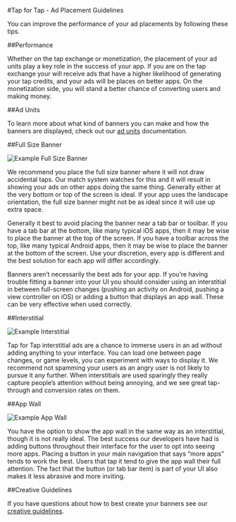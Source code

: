 #Tap for Tap - Ad Placement Guidelines

You can improve the performance of your ad placements by following these tips.

##Performance

Whether on the tap exchange or monetization, the placement of your ad units play a key role in the success of your app. If you are on the tap exchange your will receive ads that have a higher likelihood of generating your tap credits, and your ads will be places on better apps. On the monetization side, you will stand a better chance of converting users and making money.

##Ad Units

To learn more about what kind of banners you can make and how the banners are displayed, check out our [ad units](/AdUnits) documentation.


##Full Size Banner

![Example  Full Size Banner](https://raw.github.com/tapfortap/Documentation/master/images/banner.png)

We recommend you place the full size banner where it will not draw accidental taps.  Our match system watches for this and it will result in showing your ads on other apps doing the same thing. Generally either at the very bottom or top of the screen is ideal. If your app uses the landscape orientation, the full size banner might not be as ideal since it will use up extra space.

Generally it best to avoid placing the banner near a tab bar or toolbar. If you have a tab bar at the bottom, like many typical iOS apps, then it may be wise to place the banner at the top of the screen. If you have a toolbar across the top, like many typical Android apps, then it may be wise to place the banner at the bottom of the screen. Use your discretion, every app is different and the best solution for each app will differ accordingly.

Banners aren’t necessarily the best ads for your app. If you’re having trouble fitting a banner into your UI you should consider using an interstitial in between full-screen changes (pushing an activity on Android, pushing a view controller on iOS) or adding a button that displays an app wall. These can be very effective when used correctly.

##Interstitial

![Example Interstitial](https://raw.github.com/tapfortap/Documentation/master/images/interstitial.png)

Tap for Tap interstitial ads are a chance to immerse users in an ad without adding anything to your interface. You can load one between page changes, or game levels, you can experiment with ways to display it. We recommend not spamming your users as an angry user is not likely to pursue it any further. When interstitials are used sparingly they really capture people’s attention without being annoying, and we see great tap-through and conversion rates on them.

##App Wall

![Example App Wall](https://raw.github.com/tapfortap/Documentation/master/images/appwall.png)

You have the option to show the app wall in the same way as an interstitial, though it is not really ideal.  The best success our developers have had is adding buttons throughout their interface for the user to opt into seeing more apps. Placing a button in your main navigation that says “more apps” tends to work the best. Users that tap it tend to give the app wall their full attention. The fact that the button (or tab bar item) is part of your UI also makes it less abrasive and more inviting.

##Creative Guidelines

If you have questions about how to best create your banners see our [creative guidelines](/CreativeGuidelines).
